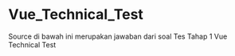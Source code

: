 # Vue_Technical_Test
Source di bawah ini merupakan jawaban dari soal Tes Tahap 1 Vue Technical Test
